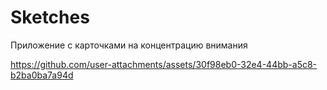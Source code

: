 # Sketches 
Приложение с карточками на концентрацию внимания



https://github.com/user-attachments/assets/30f98eb0-32e4-44bb-a5c8-b2ba0ba7a94d

